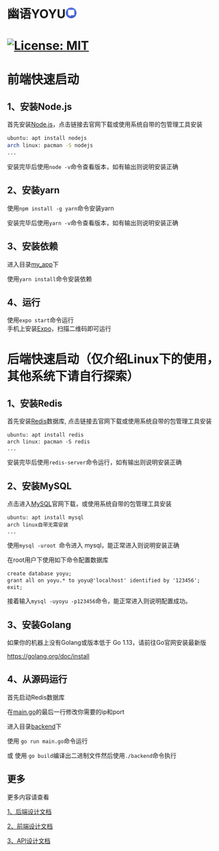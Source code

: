 # 幽语YOYU<img src="./logo.png" width="5%">


# [![License: MIT](https://img.shields.io/badge/License-MIT-yellow.svg)](https://github.com/FDU205/YoYu/blob/main/LICENSE) 

# 前端快速启动

## 1、安装Node.js

首先安装[Node.js](https://nodejs.org/en/)，点击链接去官网下载或使用系统自带的包管理工具安装

```bash
ubuntu: apt install nodejs
arch linux: pacman -S nodejs
...
```

安装完毕后使用`node -v`命令查看版本，如有输出则说明安装正确

## 2、安装yarn

使用`npm install -g yarn`命令安装yarn

安装完毕后使用`yarn -v`命令查看版本，如有输出则说明安装正确

## 3、安装依赖

进入目录[my_app](./frontend/my_app/)下

使用`yarn install`命令安装依赖

## 4、运行

使用`expo start`命令运行 <br>
手机上安装[Expo](https://expo.io/)，扫描二维码即可运行

# 后端快速启动（仅介绍Linux下的使用，其他系统下请自行探索）

## 1、安装Redis

首先安装[Redis](https://redis.io/)数据库, 点击链接去官网下载或使用系统自带的包管理工具安装

```
ubuntu: apt install redis
arch linux: pacman -S redis
...
```

安装完毕后使用`redis-server`命令运行，如有输出则说明安装正确

## 2、安装MySQL

点击进入[MySQL](https://www.mysql.com/)官网下载，或使用系统自带的包管理工具安装

```
ubuntu: apt install mysql
arch linux自带无需安装
...
```

使用`mysql -uroot `命令进入 mysql，能正常进入则说明安装正确

在root用户下使用如下命令配置数据库

```
create database yoyu;
grant all on yoyu.* to yoyu@'localhost' identified by '123456';
exit;
```

接着输入`mysql -uyoyu -p123456`命令，能正常进入则说明配置成功。

## 3、安装Golang

如果你的机器上没有Golang或版本低于 Go 1.13，请前往Go官网安装最新版

https://golang.org/doc/install

## 4、从源码运行

首先启动Redis数据库

在[main.go](./backend/main.go)的最后一行修改你需要的ip和port

进入目录[backend](./backend)下

使用 `go run main.go`命令运行

或 使用 `go build`编译出二进制文件然后使用`./backend`命令执行

## 更多

更多内容请查看

[1、后端设计文档](./docs/后端设计文档.md)

[2、前端设计文档](./docs/前端设计文档.md)

[3、API设计文档](./docs/API设计文档.md)